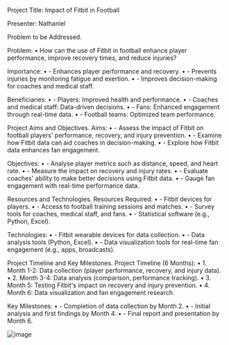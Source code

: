 Project Title: Impact of Fitbit in Football

Presenter: Nathaniel


Problem to be Addressed.

Problem:
•	How can the use of Fitbit in football enhance player performance, improve recovery times, and reduce injuries? 

Importance:
•	- Enhances player performance and recovery.
•	- Prevents injuries by monitoring fatigue and exertion.
•	- Improves decision-making for coaches and medical staff.

Beneficiaries:
•	- Players: Improved health and performance.
•	- Coaches and medical staff: Data-driven decisions.
•	- Fans: Enhanced engagement through real-time data.
•	- Football teams: Optimized team performance.

Project Aims and Objectives.
Aims:
•	- Assess the impact of Fitbit on football players' performance, recovery, and injury prevention.
•	- Examine how Fitbit data can aid coaches in decision-making.
•	- Explore how Fitbit data enhances fan engagement.

Objectives:
•	- Analyse player metrics such as distance, speed, and heart rate.
•	- Measure the impact on recovery and injury rates.
•	- Evaluate coaches' ability to make better decisions using Fitbit data.
•	- Gauge fan engagement with real-time performance data.

Resources and Technologies.
Resources Required:
•	- Fitbit devices for players.
•	- Access to football training sessions and matches.
•	- Survey tools for coaches, medical staff, and fans.
•	- Statistical software (e.g., Python, Excel).

Technologies:
•	- Fitbit wearable devices for data collection.
•	- Data analysis tools (Python, Excel).
•	- Data visualization tools for real-time fan engagement (e.g., apps, broadcasts).

Project Timeline and Key Milestones.
Project Timeline (6 Months):
•	1. Month 1-2: Data collection (player performance, recovery, and injury data).
•	2. Month 3-4: Data analysis (comparison, performance tracking).
•	3. Month 5: Testing Fitbit's impact on recovery and injury prevention.
•	4. Month 6: Data visualization and fan engagement research.

Key Milestones:
•	- Completion of data collection by Month 2.
•	- Initial analysis and first findings by Month 4.
•	- Final report and presentation by Month 6.



![image](https://github.com/user-attachments/assets/090d97f2-1525-42a4-abb6-51791bec7e93)
